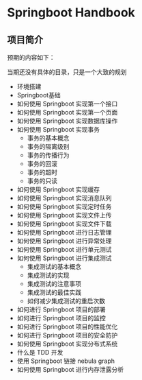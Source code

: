 # Springboot Handbook

## 项目简介

预期的内容如下：

当期还没有具体的目录，只是一个大致的规划

- 环境搭建
- Springboot基础
- 如何使用 Springboot 实现第一个接口
- 如何使用 Springboot 实现第一个页面
- 如何使用 Springboot 实现数据库操作
- 如何使用 Springboot 实现事务
  - 事务的基本概念
  - 事务的隔离级别
  - 事务的传播行为
  - 事务的回滚
  - 事务的超时
  - 事务的只读
- 如何使用 Springboot 实现缓存
- 如何使用 Springboot 实现消息队列
- 如何使用 Springboot 实现定时任务
- 如何使用 Springboot 实现文件上传
- 如何使用 Springboot 实现文件下载
- 如何使用 Springboot 进行日志管理
- 如何使用 Springboot 进行异常处理
- 如何使用 Springboot 进行单元测试
- 如何使用 Springboot 进行集成测试
  - 集成测试的基本概念
  - 集成测试的实现
  - 集成测试的注意事项
  - 集成测试的最佳实践
  - 如何减少集成测试的重启次数
- 如何进行 Springboot 项目的部署
- 如何进行 Springboot 项目的监控
- 如何进行 Springboot 项目的性能优化
- 如何进行 Springboot 项目的安全防护
- 如何使用 Springboot 实现分布式系统
- 什么是 TDD 开发
- 使用 Springboot 链接 nebula graph
- 如何使用 Springboot 进行内存泄露分析
